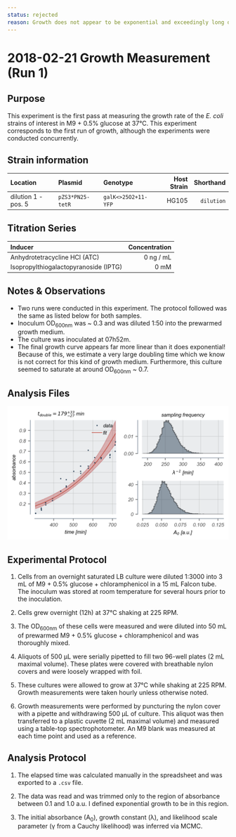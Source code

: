 ```yaml
---
status: rejected
reason: Growth does not appear to be exponential and exceedingly long doubling time
---
```


# 2018-02-21 Growth Measurement (Run 1)


## Purpose
This experiment is the first pass at measuring the growth rate of the *E. coli*
strains of interest in M9 + 0.5% glucose at 37°C. This experiment corresponds
to the first run of growth, although the experiments were conducted concurrently.

## Strain information
| Location | Plasmid | Genotype | Host Strain | Shorthand |
| :------  | :------ | :------- | ----------: | --------: |
| dilution 1 - pos. 5  | `pZS3*PN25-tetR` | `galK<>25O2+11-YFP`   | HG105 | `dilution`  |


## Titration Series

| Inducer | Concentration |
| :-----  | ------------: |
| Anhydrotetracycline HCl (ATC) | 0 ng / mL |
| Isopropylthiogalactopyranoside (IPTG) | 0 mM |



## Notes & Observations
* Two runs were conducted in this experiment. The protocol followed was the
same as listed below for both samples.
* Inoculum OD<sub>600nm</sub> was ~ 0.3 and was diluted 1:50 into the
prewarmed growth medium.
* The culture was inoculated at 07h52m.
* The final growth curve appears far more linear than it does exponential!
Because of this, we estimate a very large doubling time which we know is not
correct for this kind of growth medium. Furthermore, this culture seemed to
saturate at around OD<sub>600nm</sub> ~ 0.7.

## Analysis Files

![](output/20180221_r1_37C_glucose_O2_growth.png)

## Experimental Protocol

1. Cells from an overnight saturated LB culture were diluted 1:3000 into 3 mL  of M9 + 0.5% glucose + chloramphenicol in a 15 mL Falcon tube. The inoculum was stored at room temperature for several hours prior to the inoculation.

2. Cells grew overnight (12h) at 37°C shaking at 225 RPM.

3. The OD<sub>600nm</sub> of these cells were measured and were diluted into 50 mL of prewarmed M9 + 0.5% glucose + chloramphenicol and was thoroughly mixed.

4. Aliquots of 500 µL were serially pipetted to fill two 96-well plates (2 mL maximal volume). These plates were covered with breathable nylon covers and were loosely wrapped with foil.

5. These cultures were allowed to grow at 37°C while shaking at 225 RPM. Growth measurements were taken hourly unless otherwise noted.

6. Growth measurements were performed by puncturing the nylon cover with a pipette and withdrawing 500 µL of culture. This aliquot was then transferred to a plastic cuvette (2 mL maximal volume) and measured using a table-top spectrophotometer. An M9 blank was measured at each time point and used as a reference.

## Analysis Protocol

1. The elapsed time was calculated manually in the spreadsheet and was exported
to a `.csv` file.

2. The data was read and was trimmed only to the region of absorbance between
0.1 and 1.0 a.u. I defined exponential growth to be in this region.

3. The initial absorbance (A<sub>0</sub>), growth constant (λ), and likelihood
scale parameter (γ from a Cauchy likelihood) was inferred via MCMC.
